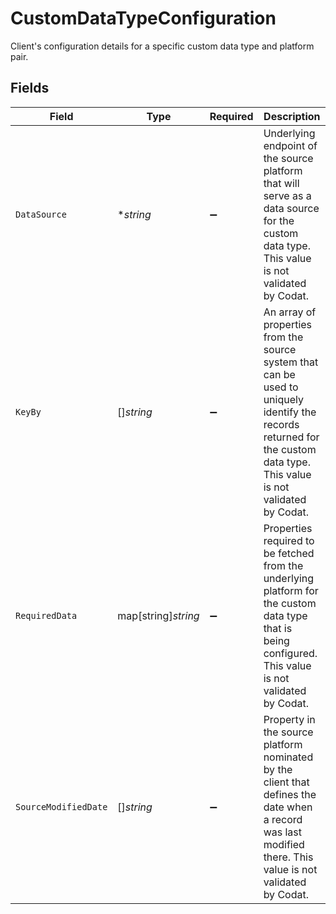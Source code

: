 # CustomDataTypeConfiguration

Client's configuration details for a specific custom data type and platform pair.


## Fields

| Field                                                                                                                                                                    | Type                                                                                                                                                                     | Required                                                                                                                                                                 | Description                                                                                                                                                              |
| ------------------------------------------------------------------------------------------------------------------------------------------------------------------------ | ------------------------------------------------------------------------------------------------------------------------------------------------------------------------ | ------------------------------------------------------------------------------------------------------------------------------------------------------------------------ | ------------------------------------------------------------------------------------------------------------------------------------------------------------------------ |
| `DataSource`                                                                                                                                                             | **string*                                                                                                                                                                | :heavy_minus_sign:                                                                                                                                                       | Underlying endpoint of the source platform that will serve as a data source for the custom data type. This value is not validated by Codat.                              |
| `KeyBy`                                                                                                                                                                  | []*string*                                                                                                                                                               | :heavy_minus_sign:                                                                                                                                                       | An array of properties from the source system that can be used to uniquely identify the records returned for the custom data type. This value is not validated by Codat. |
| `RequiredData`                                                                                                                                                           | map[string]*string*                                                                                                                                                      | :heavy_minus_sign:                                                                                                                                                       | Properties required to be fetched from the underlying platform for the custom data type that is being configured. This value is not validated by Codat.                  |
| `SourceModifiedDate`                                                                                                                                                     | []*string*                                                                                                                                                               | :heavy_minus_sign:                                                                                                                                                       | Property in the source platform nominated by the client that defines the date when a record was last modified there. This value is not validated by Codat.               |